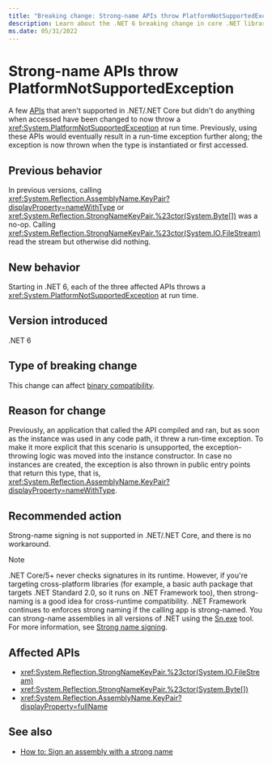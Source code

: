 ```yaml
---
title: "Breaking change: Strong-name APIs throw PlatformNotSupportedException"
description: Learn about the .NET 6 breaking change in core .NET libraries where an exception is thrown in StrongNameKeyPair constructors and AssemblyName.KeyPair.
ms.date: 05/31/2022
---
```

# Strong-name APIs throw PlatformNotSupportedException

A few [APIs](#affected-apis) that aren't supported in .NET/.NET Core but didn't do anything when accessed have been changed to now throw a <xref:System.PlatformNotSupportedException> at run time. Previously, using these APIs would eventually result in a run-time exception further along; the exception is now thrown when the type is instantiated or first accessed.

## Previous behavior

In previous versions, calling <xref:System.Reflection.AssemblyName.KeyPair?displayProperty=nameWithType> or <xref:System.Reflection.StrongNameKeyPair.%23ctor(System.Byte[])> was a no-op. Calling <xref:System.Reflection.StrongNameKeyPair.%23ctor(System.IO.FileStream)> read the stream but otherwise did nothing.

## New behavior

Starting in .NET 6, each of the three affected APIs throws a <xref:System.PlatformNotSupportedException> at run time.

## Version introduced

.NET 6

## Type of breaking change

This change can affect [binary compatibility](../../categories.md#binary-compatibility).

## Reason for change

Previously, an application that called the API compiled and ran, but as soon as the instance was used in any code path, it threw a run-time exception. To make it more explicit that this scenario is unsupported, the exception-throwing logic was moved into the instance constructor. In case no instances are created, the exception is also thrown in public entry points that return this type, that is, <xref:System.Reflection.AssemblyName.KeyPair?displayProperty=nameWithType>.

## Recommended action

Strong-name signing is not supported in .NET/.NET Core, and there is no workaround.

> [!NOTE]
> .NET Core/5+ never checks signatures in its runtime. However, if you're targeting cross-platform libraries (for example, a basic auth package that targets .NET Standard 2.0, so it runs on .NET Framework too), then strong-naming is a good idea for cross-runtime compatibility. .NET Framework continues to enforces strong naming if the calling app is strong-named. You can strong-name assemblies in all versions of .NET using the [Sn.exe](../../../../framework/tools/sn-exe-strong-name-tool.md) tool. For more information, see [Strong name signing](https://github.com/dotnet/runtime/blob/main/docs/project/strong-name-signing.md).

## Affected APIs

- <xref:System.Reflection.StrongNameKeyPair.%23ctor(System.IO.FileStream)>
- <xref:System.Reflection.StrongNameKeyPair.%23ctor(System.Byte[])>
- <xref:System.Reflection.AssemblyName.KeyPair?displayProperty=fullName>

## See also

- [How to: Sign an assembly with a strong name](../../../../standard/assembly/sign-strong-name.md)
